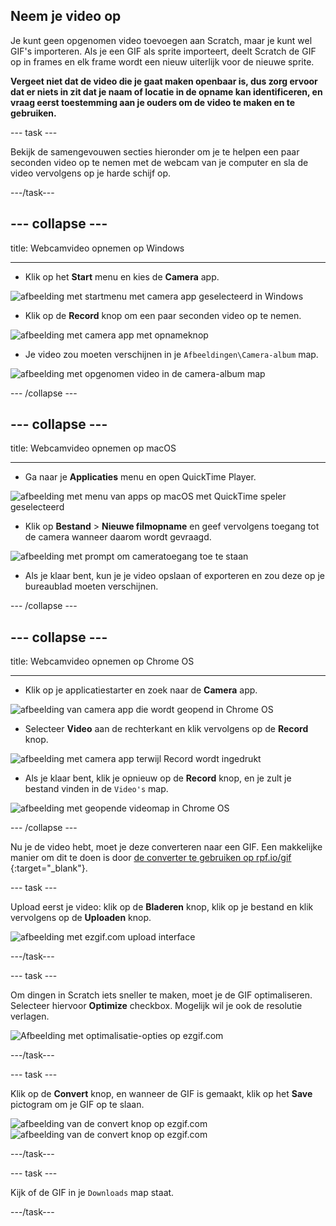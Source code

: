 ## Neem je video op

Je kunt geen opgenomen video toevoegen aan Scratch, maar je kunt wel GIF's importeren. Als je een GIF als sprite importeert, deelt Scratch de GIF op in frames en elk frame wordt een nieuw uiterlijk voor de nieuwe sprite.

**Vergeet niet dat de video die je gaat maken openbaar is, dus zorg ervoor dat er niets in zit dat je naam of locatie in de opname kan identificeren, en vraag eerst toestemming aan je ouders om de video te maken en te gebruiken.**

--- task ---

Bekijk de samengevouwen secties hieronder om je te helpen een paar seconden video op te nemen met de webcam van je computer en sla de video vervolgens op je harde schijf op.

---/task---

--- collapse ---
---

title: Webcamvideo opnemen op Windows

---
- Klik op het **Start** menu en kies de **Camera** app.

![afbeelding met startmenu met camera app geselecteerd in Windows](images/camera-app.png)

- Klik op de **Record** knop om een paar seconden video op te nemen.

![afbeelding met camera app met opnameknop](images/record-win.png)

- Je video zou moeten verschijnen in je `Afbeeldingen\Camera-album` map.

![afbeelding met opgenomen video in de camera-album map](images/camera-roll.png)


--- /collapse ---

--- collapse ---
---

title: Webcamvideo opnemen op macOS

---
- Ga naar je **Applicaties** menu en open QuickTime Player.

![afbeelding met menu van apps op macOS met QuickTime speler geselecteerd](images/quicktime.png)

- Klik op **Bestand** > **Nieuwe filmopname** en geef vervolgens toegang tot de camera wanneer daarom wordt gevraagd.

![afbeelding met prompt om cameratoegang toe te staan](images/allow_cam_macOS.png)

- Als je klaar bent, kun je je video opslaan of exporteren en zou deze op je bureaublad moeten verschijnen.


--- /collapse ---

--- collapse ---
---

title: Webcamvideo opnemen op Chrome OS

---

- Klik op je applicatiestarter en zoek naar de **Camera** app.

![afbeelding van camera app die wordt geopend in Chrome OS](images/opencamera.png)

- Selecteer **Video** aan de rechterkant en klik vervolgens op de **Record** knop.

![afbeelding met camera app terwijl Record wordt ingedrukt](images/hitrecord.png)

- Als je klaar bent, klik je opnieuw op de **Record** knop, en je zult je bestand vinden in de `Video's` map.

![afbeelding met geopende videomap in Chrome OS](images/videosfolder.png)

--- /collapse ---

Nu je de video hebt, moet je deze converteren naar een GIF. Een makkelijke manier om dit te doen is door [de converter te gebruiken op rpf.io/gif](https://rpf.io/gif) {:target="_blank"}.

--- task ---

Upload eerst je video: klik op de **Bladeren** knop, klik op je bestand en klik vervolgens op de **Uploaden** knop.

![afbeelding met ezgif.com upload interface](images/ezgif-upload.png)

---/task---

--- task ---

Om dingen in Scratch iets sneller te maken, moet je de GIF optimaliseren. Selecteer hiervoor **Optimize** checkbox. Mogelijk wil je ook de resolutie verlagen.

![Afbeelding met optimalisatie-opties op ezgif.com](images/optimise-gif.png)

---/task---

--- task ---

Klik op de **Convert** knop, en wanneer de GIF is gemaakt, klik op het **Save** pictogram om je GIF op te slaan.

![afbeelding van de convert knop op ezgif.com](images/convert_btn.png) ![afbeelding van de convert knop op ezgif.com](images/save_icon.png)

---/task---


--- task ---

Kijk of de GIF in je `Downloads` map staat.

---/task---




